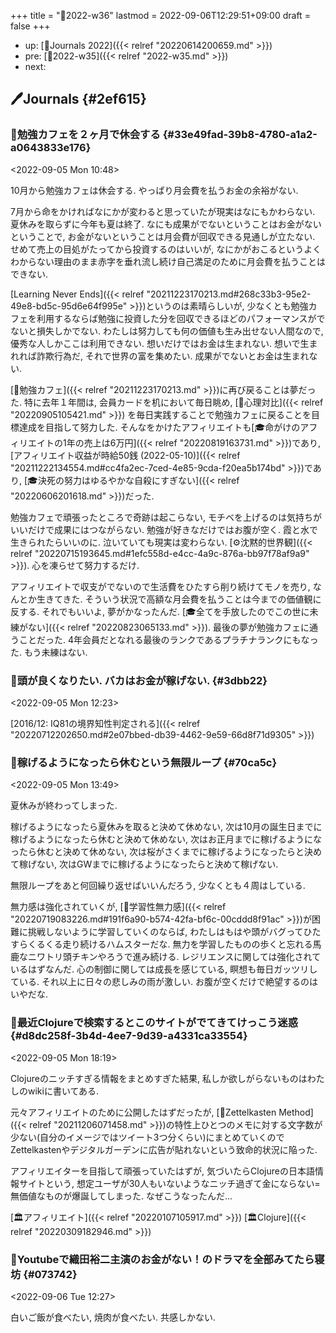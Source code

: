 +++
title = "📓2022-w36"
lastmod = 2022-09-06T12:29:51+09:00
draft = false
+++

-   up: [📅Journals 2022]({{< relref "20220614200659.md" >}})
-   pre: [📓2022-w35]({{< relref "2022-w35.md" >}})
-   next:


## 🖊Journals {#2ef615}


### 💭勉強カフェを２ヶ月で休会する {#33e49fad-39b8-4780-a1a2-a0643833e176}

<span class="timestamp-wrapper"><span class="timestamp">&lt;2022-09-05 Mon 10:48&gt;</span></span>

10月から勉強カフェは休会する. やっぱり月会費を払うお金の余裕がない.

7月から命をかければなにかが変わると思っていたが現実はなにもかわらない. 夏休みを取らずに今年も夏は終了. なにも成果がでないということはお金がないということで, お金がないということは月会費が回収できる見通しが立たない. せめて売上の目処がたってから投資するのはいいが, なにかがおこるというよくわからない理由のまま赤字を垂れ流し続け自己満足のために月会費を払うことはできない.

[Learning Never Ends]({{< relref "20211223170213.md#268c33b3-95e2-49e8-bd5c-95d6e64f995e" >}})というのは素晴らしいが, 少なくとも勉強カフェを利用するならば勉強に投資した分を回収できるほどのパフォーマンスがでないと損失しかでない. わたしは努力しても何の価値も生み出せない人間なので, 優秀な人しかここは利用できない. 想いだけではお金は生まれない. 想いで生まれれば詐欺行為だ, それで世界の富を集めたい. 成果がでないとお金は生まれない.

[🔖勉強カフェ]({{< relref "20211223170213.md" >}})に再び戻ることは夢だった. 特に去年１年間は, 会員カードを机において毎日眺め, [📝心理対比]({{< relref "20220905105421.md" >}}) を毎日実践することで勉強カフェに戻ることを目標達成を目指して努力した. そんなをかけたアフィリエイトも[🎓命がけのアフィリエイトの1年の売上は6万円]({{< relref "20220819163731.md" >}})であり, [アフィリエイト収益が時給50銭 (2022-05-10)]({{< relref "20211222134554.md#cc4fa2ec-7ced-4e85-9cda-f20ea5b174bd" >}})であり, [🎓決死の努力はゆるやかな自殺にすぎない]({{< relref "20220606201618.md" >}})だった.

勉強カフェで頑張ったところで奇跡は起こらない, モチベを上げるのは気持ちがいいだけで成果にはつながらない. 勉強が好きなだけではお腹が空く. 霞と水で生きられたらいいのに. 泣いていても現実は変わらない. [⚙沈黙的世界観]({{< relref "20220715193645.md#1efc558d-e4cc-4a9c-876a-bb97f78af9a9" >}}). 心を凍らせて努力するだけ.

アフィリエイトで収支がでないので生活費をひたすら削り続けてモノを売り, なんとか生きてきた. そういう状況で高額な月会費を払うことは今までの価値観に反する. それでもいいよ, 夢がかなったんだ. [🎓全てを手放したのでこの世に未練がない]({{< relref "20220823065133.md" >}}). 最後の夢が勉強カフェに通うことだった. 4年会員だとなれる最後のランクであるプラチナランクにもなった. もう未練はない.


### 💭頭が良くなりたい. バカはお金が稼げない. {#3dbb22}

<span class="timestamp-wrapper"><span class="timestamp">&lt;2022-09-05 Mon 12:23&gt;</span></span>

[2016/12: IQ81の境界知性判定される]({{< relref "20220712202650.md#2e07bbed-db39-4462-9e59-66d8f71d9305" >}})


### 💭稼げるようになったら休むという無限ループ {#70ca5c}

<span class="timestamp-wrapper"><span class="timestamp">&lt;2022-09-05 Mon 13:49&gt;</span></span>

夏休みが終わってしまった.

稼げるようになったら夏休みを取ると決めて休めない, 次は10月の誕生日までに稼げるようになったら休むと決めて休めない, 次はお正月までに稼げるようになったら休むと決めて休めない, 次は桜がさくまでに稼げるようになったらと決めて稼げない, 次はGWまでに稼げるようになったらと決めて稼げない.

無限ループをあと何回繰り返せばいいんだろう, 少なくとも４周はしている.

無力感は強化されていくが, [📝学習性無力感]({{< relref "20220719083226.md#191f6a90-b574-42fa-bf6c-00cddd8f91ac" >}})が困難に挑戦しないように学習していくのならば, わたしはもはや頭がバグってひたすらくるくる走り続けるハムスターだな. 無力を学習したものの歩くと忘れる馬鹿なニワトリ頭チキンやろうで進み続ける. レジリエンスに関しては強化されているはずなんだ. 心の制御に関しては成長を感じている, 瞑想も毎日ガッツリしている. それ以上に日々の悲しみの雨が激しい. お腹が空くだけで絶望するのはいやだな.


### 💭最近Clojureで検索するとこのサイトがでてきてけっこう迷惑 {#d8dc258f-3b4d-4ee7-9d39-a4331ca33554}

<span class="timestamp-wrapper"><span class="timestamp">&lt;2022-09-05 Mon 18:19&gt;</span></span>

Clojureのニッチすぎる情報をまとめすぎた結果, 私しか欲しがらないものはわたしのwikiに書いてある.

元々アフィリエイトのために公開したはずだったが, [📝Zettelkasten Method]({{< relref "20211206071458.md" >}})の特性上ひとつのメモに対する文字数が少ない(自分のイメージではツイート3つ分くらい)にまとめていくので Zettelkastenやデジタルガーデンに広告が貼れないという致命的状況に陥った.

アフィリエイターを目指して頑張っていたはずが, 気づいたらClojureの日本語情報サイトという, 想定ユーザが30人もいないようなニッチ過ぎて金にならない=無価値なものが爆誕してしまった. なぜこうなったんだ...

[🏛アフィリエイト]({{< relref "20220107105917.md" >}}) [🏛Clojure]({{< relref "20220309182946.md" >}})


### 💭Youtubeで織田裕二主演のお金がない！のドラマを全部みてたら寝坊 {#073742}

<span class="timestamp-wrapper"><span class="timestamp">&lt;2022-09-06 Tue 12:27&gt;</span></span>

白いご飯が食べたい, 焼肉が食べたい. 共感しかない.
